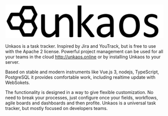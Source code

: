 # 

<div>
  <p align="center">
    <img src="pictures/big_logo.png" width="800"> 
  </p>
</div>

Unkaos is a task tracker. Inspired by Jira and YouTrack, but is free to use with the Apache 2 license. Powerful project management can be used for all your teams in the cloud http://unkaos.online or by installing Unkaos to your server.

Based on stable and modern instruments like Vue.js 3, nodejs, TypeScript, PostgreSQL it provides comfortable work, including realtime update with WebSokets.

The functionality is designed in a way to give flexible customization. No need to break your processes, just configure once your fields, workflows, agile boards and dashboards and then profite. Unkaos is a universal task tracker, but mostly focused on developers teams.


